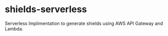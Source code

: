 # shields-serverless
Serverless Implimentation to generate shields using AWS API Gateway and Lambda.
